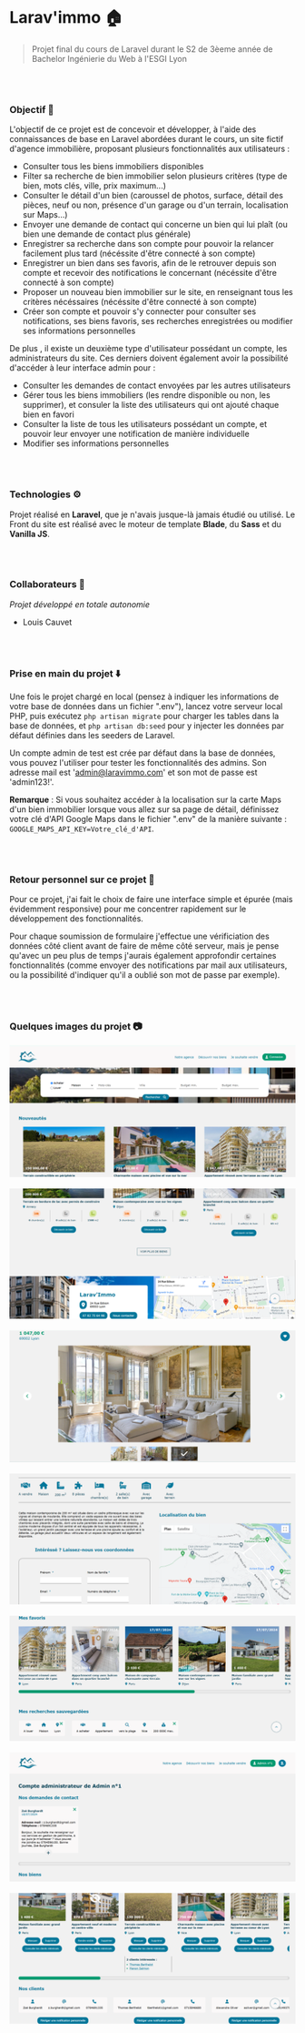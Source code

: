 # Larav'immo 🏠

>Projet final du cours de Laravel durant le S2 de 3èeme année de Bachelor Ingénierie du Web à l'ESGI Lyon

</br></br>
### Objectif 🎯
L'objectif de ce projet est de concevoir et développer, à l'aide des connaissances de base en Laravel abordées durant le cours, un site fictif d'agence immobilière, proposant plusieurs fonctionnalités aux utilisateurs :
- Consulter tous les biens immobiliers disponibles
- Filter sa recherche de bien immobilier selon plusieurs critères (type de bien, mots clés, ville, prix maximum...)
- Consulter le détail d'un bien (caroussel de photos, surface, détail des pièces, neuf ou non, présence d'un garage ou d'un terrain, localisation sur Maps...)
- Envoyer une demande de contact qui concerne un bien qui lui plaît (ou bien une demande de contact plus générale)
- Enregistrer sa recherche dans son compte pour pouvoir la relancer facilement plus tard (nécéssite d'être connecté à son compte)
- Enregistrer un bien dans ses favoris, afin de le retrouver depuis son compte et recevoir des notifications le concernant (nécéssite d'être connecté à son compte)
- Proposer un nouveau bien immobilier sur le site, en renseignant tous les critères nécéssaires (nécéssite d'être connecté à son compte)
- Créer son compte et pouvoir s'y connecter pour consulter ses notifications, ses biens favoris, ses recherches enregistrées ou modifier ses informations personnelles

De plus , il existe un deuxième type d'utilisateur possédant un compte, les administrateurs du site.
Ces derniers doivent également avoir la possibilité d'accéder à leur interface admin pour :
- Consulter les demandes de contact envoyées par les autres utilisateurs
- Gérer tous les biens immobiliers (les rendre disponible ou non, les supprimer), et consuler la liste des utilisateurs qui ont ajouté chaque bien en favori
- Consulter la liste de tous les utilisateurs possédant un compte, et pouvoir leur envoyer une notification de manière individuelle
- Modifier ses informations personnelles

</br></br>
### Technologies ⚙️
Projet réalisé en **Laravel**, que je n'avais jusque-là jamais étudié ou utilisé. Le Front du site est réalisé avec le moteur de template **Blade**, du **Sass** et du **Vanilla JS**.

</br></br>
### Collaborateurs 👥
*Projet développé en totale autonomie*
- Louis Cauvet

</br></br>
### Prise en main du projet ⬇️
Une fois le projet chargé en local (pensez à indiquer les informations de votre base de données dans un fichier ".env"), lancez votre serveur local PHP, puis exécutez ``php artisan migrate`` pour charger les tables dans la base de données, et ``php artisan db:seed`` pour y injecter les données par défaut définies dans les seeders de Laravel.

Un compte admin de test est crée par défaut dans la base de données, vous pouvez l'utiliser pour tester les fonctionnalités des admins. Son adresse mail est 'admin@laravimmo.com' et son mot de passe est 'admin123!'.

**Remarque** : Si vous souhaitez accéder à la localisation sur la carte Maps d'un bien immobilier lorsque vous allez sur sa page de détail, définissez votre clé d'API Google Maps dans le fichier ".env" de la manière suivante : ``GOOGLE_MAPS_API_KEY=Votre_clé_d'API``.

</br></br>
### Retour personnel sur ce projet 💭
Pour ce projet, j'ai fait le choix de faire une interface simple et épurée (mais évidemment responsive) pour me concentrer rapidement sur le développement des fonctionnalités.

Pour chaque soumission de formulaire j'effectue une vérificiation des données côté client avant de faire de même côté serveur, mais je pense qu'avec un peu plus de temps j'aurais également approfondir certaines fonctionnalités (comme envoyer des notifications par mail aux utilisateurs, ou la possibilité d'indiquer qu'il a oublié son mot de passe par exemple).


</br></br>
### Quelques images du projet 📷
![Haut de la page d'accueil](https://github.com/Louis-Cauvet/Captures-des-projets/blob/main/Larav'immo/capture1.png)
</br></br>
![Bas de la page d'accueil](https://github.com/Louis-Cauvet/Captures-des-projets/blob/main/Larav'immo/capture2.png)
</br></br>
![Carrousel de photos d'un bien](https://github.com/Louis-Cauvet/Captures-des-projets/blob/main/Larav'immo/capture3.png)
</br></br>
![Détail d'un bien](https://github.com/Louis-Cauvet/Captures-des-projets/blob/main/Larav'immo/capture4.png)
</br></br>
![Compte client](https://github.com/Louis-Cauvet/Captures-des-projets/blob/main/Larav'immo/capture5.png)
</br></br>
![Demandes de contact sur le compte admin](https://github.com/Louis-Cauvet/Captures-des-projets/blob/main/Larav'immo/capture6.png)
</br></br>
![Gestion des biens et des clients sur le compte admin](https://github.com/Louis-Cauvet/Captures-des-projets/blob/main/Larav'immo/capture7.png)

